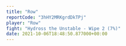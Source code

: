 ```yaml
---
title: "Row"
reportCode: "3hHY2MRKgrdDkTPj"
player: "Row"
fight: "Hydross the Unstable - Wipe 2 (7%)"
date: 2021-10-06T18:48:50.877000+00:00
---
```

